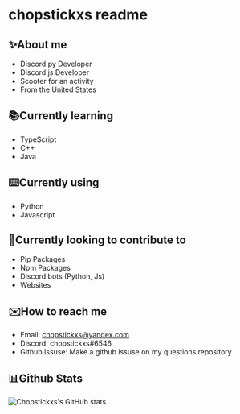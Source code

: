 # chopstickxs readme

## ✨About me
- Discord.py Developer
- Discord.js Developer
- Scooter for an activity
- From the United States

## 📚Currently learning
- TypeScript
- C++
- Java

## ⌨️Currently using
- Python
- Javascript

## 💬Currently looking to contribute to
- Pip Packages
- Npm Packages
- Discord bots (Python, Js)
- Websites

## ✉️How to reach me
- Email: chopstickxs@yandex.com
- Discord: chopstickxs#6546
- Github Issuse: Make a github issuse on my questions repository

## 📊Github Stats
![Chopstickxs's GitHub stats](https://github-readme-stats.vercel.app/api?username=chopstickxs&show_icons=true&theme=radical)
